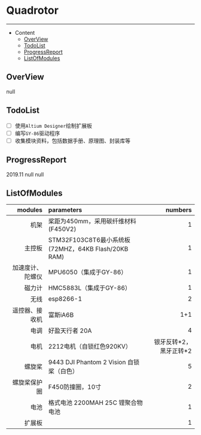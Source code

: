 # Quadrotor
---
* Content
  * [OverView](#overview)
  * [TodoList](#todolist)
  * [ProgressReport](#progressreport)
  * [ListOfModules](#listofmodules)

## OverView
null

## TodoList
- [ ] 使用`Altium Designer`绘制扩展板
- [ ] 编写`GY-86`驱动程序
- [ ] 收集模块资料，包括数据手册、原理图、封装库等

## ProgressReport
2019.11 null
  null

## ListOfModules
| modules | parameters | numbers |
| -------:|:---------- | --------: |
|机架| 桨距为450mm，采用碳纤维材料 (F450V2) |1|
| 主控板 | STM32F103C8T6最小系统板(72MHZ，64KB Flash/20KB RAM)|1|
| 加速度计、陀螺仪 | MPU6050（集成于GY-86）|1|
|磁力计|HMC5883L（集成于GY-86）|1|
|无线|esp8266-1|2|
|遥控器、接收机|富斯iA6B|1+1|
|电调|好盈天行者 20A|4|
|电机|2212电机（自锁红色920KV）|银牙反转\*2，黑牙正转\*2|
|螺旋桨|9443 DJI Phantom 2 Vision 自锁桨（白色）|5|
|螺旋桨保护圈|F450防撞圈，10寸|2|
|电池|格式电池 2200MAH 25C 锂聚合物电池|1|
|扩展板|  |1|
